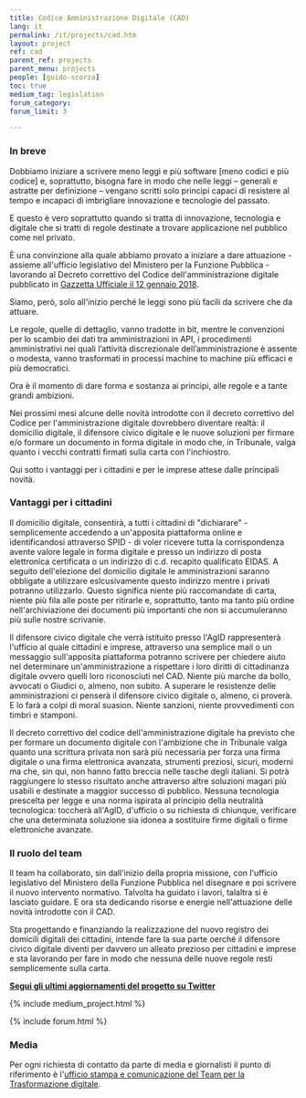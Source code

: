 ```yaml
---
title: Codice Amministrazione Digitale (CAD)
lang: it
permalink: /it/projects/cad.htm
layout: project
ref: cad
parent_ref: projects
parent_menu: projects
people: [guido-scorza]
toc: true
medium_tag: legislation
forum_category:
forum_limit: 3

---
```


### In breve

Dobbiamo iniziare a scrivere meno leggi e più software [meno codici e più codice] e, soprattutto, bisogna fare in modo che nelle leggi – generali e astratte per definizione – vengano scritti solo principi capaci di resistere al tempo e incapaci di imbrigliare innovazione e tecnologie del passato. 

E questo è vero soprattutto quando si tratta di innovazione, tecnologia e digitale che si tratti di regole destinate a trovare applicazione nel pubblico come nel privato.

È una convinzione alla quale abbiamo provato a iniziare a dare attuazione - assieme all'ufficio legislativo del Ministero per la Funzione Pubblica - lavorando al Decreto correttivo del Codice dell'amministrazione digitale pubblicato in [Gazzetta Ufficiale il 12 gennaio 2018](http://www.gazzettaufficiale.it/eli/id/2018/01/12/18G00003/sg).

Siamo, però, solo all'inizio perché le leggi sono più facili da scrivere che da attuare.

Le regole, quelle di dettaglio, vanno tradotte in bit, mentre le convenzioni per lo scambio dei dati tra amministrazioni in API, i procedimenti amministrativi nei quali l’attività discrezionale dell’amministrazione è assente o modesta, vanno trasformati in processi machine to machine più efficaci e più democratici. 

Ora è il momento di dare forma e sostanza ai principi, alle regole e a tante grandi ambizioni.

Nei prossimi mesi alcune delle novità introdotte con il decreto correttivo del Codice per l'amministrazione digitale dovrebbero diventare realtà: il domicilio digitale, il difensore civico digitale e le nuove soluzioni per firmare e/o formare un documento in forma digitale in modo che, in Tribunale, valga quanto i vecchi contratti firmati sulla carta con l'inchiostro.

Qui sotto i  vantaggi per i cittadini e per le imprese attese dalle principali novità.

### Vantaggi per i cittadini

Il domicilio digitale, consentirà, a tutti i cittadini di "dichiarare" - semplicemente accedendo a un'apposita piattaforma online e identificandosi attraverso SPID - di voler ricevere tutta la corrispondenza avente valore legale in forma digitale e presso un indirizzo di posta elettronica certificata o un indirizzo di c.d. recapito qualificato EIDAS. A seguito dell'elezione del domicilio digitale le amministrazioni saranno obbligate a utilizzare eslcusivamente questo indirizzo mentre i privati potranno utilizzarlo. Questo significa niente più raccomandate di carta, niente più fila alle poste per ritirarle e, soprattutto, tanto ma tanto più ordine nell'archiviazione dei documenti più importanti che non si accumuleranno più sulle nostre scrivanie.

Il difensore civico digitale che verrà istituito presso l'AgID rappresenterà l'ufficio al quale cittadini e imprese, attraverso una semplice mail o un messaggio sull'apposita piattaforma potranno scrivere per chiedere aiuto nel determinare un'amministrazione a rispettare i loro diritti di cittadinanza digitale ovvero quelli loro riconosciuti nel CAD. Niente più marche da bollo, avvocati o Giudici o, almeno, non subito. A superare le resistenze delle amministrazioni ci penserà il difensore civico digitale o, almeno, ci proverà. E lo farà a colpi di moral suasion. Niente sanzioni, niente provvedimenti con timbri e stamponi.

Il decreto correttivo del codice dell'amministrazione digitale ha previsto che per formare un documento digitale con l'ambizione che in Tribunale valga quanto una scrittura privata non sarà più necessaria per forza una firma digitale o una firma elettronica avanzata, strumenti preziosi, sicuri, moderni ma che, sin qui, non hanno fatto breccia nelle tasche degli italiani. Si potrà raggiungere lo stesso risultato anche attraverso altre soluzioni magari più usabili e destinate a maggior successo di pubblico. Nessuna tecnologia prescelta per legge e una norma ispirata al principio della neutralità tecnologica: toccherà all'AgID, d'ufficio o su richiesta di chiunque, verificare che una determinata soluzione sia idonea a sostituire firme digitali o firme elettroniche avanzate.

### Il ruolo del team

Il team ha collaborato, sin dall'inizio della propria missione, con l'ufficio legislativo del Ministero della Funzione Pubblica nel disegnare e poi scrivere il nuovo intervento normativo. Talvolta ha guidato i lavori, talaltra si è lasciato guidare. E ora sta dedicando risorse e energie nell'attuazione delle novità introdotte con il CAD.

Sta progettando e finanziando la realizzazione del nuovo registro dei domicili digitali dei cittadini, intende fare la sua parte oerché il difensore civico digitale diventi per davvero un alleato prezioso per cittadini e imprese e sta lavorando per fare in modo che nessuna delle nuove regole resti semplicemente sulla carta.

**[Segui gli ultimi aggiornamenti del progetto su Twitter](https://twitter.com/search?f=tweets&vertical=default&q=cad%20list%3AteamdigitaleIT%2Fteam-digitale&src=typd)**

{% include medium_project.html %}

{% include forum.html %}

### Media 

Per ogni richiesta di contatto da parte di media e giornalisti il punto di riferimento è l'[ufficio stampa e comunicazione del Team per la Trasformazione digitale](https://teamdigitale.governo.it/it/contatti).

